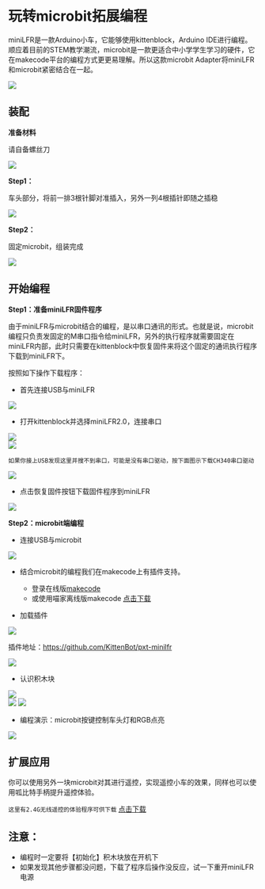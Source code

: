 # 玩转microbit拓展编程  

miniLFR是一款Arduino小车，它能够使用kittenblock，Arduino IDE进行编程。顺应着目前的STEM教学潮流，microbit是一款更适合中小学学生学习的硬件，它在makecode平台的编程方式更更易理解。所以这款microbit Adapter将miniLFR和microbit紧密结合在一起。  

![](https://s2.ax1x.com/2019/09/06/nuqdP0.jpg)   


## 装配 

**准备材料** 

请自备螺丝刀  

![](https://s2.ax1x.com/2019/09/06/nuXEKU.jpg)  

**Step1：**  

车头部分，将前一排3根针脚对准插入，另外一列4根插针即随之插稳

![](https://s2.ax1x.com/2019/09/06/nujkFA.jpg)   

**Step2：**  

固定microbit，组装完成  

![](https://s2.ax1x.com/2019/09/06/nuxi8I.jpg)  

## 开始编程  

**Step1：准备miniLFR固件程序** 

由于miniLFR与microbit结合的编程，是以串口通讯的形式。也就是说，microbit编程只负责发固定的M串口指令给miniLFR，另外的执行程序就需要固定在miniLFR内部，此时只需要在kittenblock中恢复固件来将这个固定的通讯执行程序下载到miniLFR下。  

按照如下操作下载程序：  
- 首先连接USB与miniLFR  

![](https://s2.ax1x.com/2019/09/06/nKkHeI.jpg)

- 打开kittenblock并选择miniLFR2.0，连接串口 

![](https://s2.ax1x.com/2019/09/06/nKF4rn.jpg)  
![](https://s2.ax1x.com/2019/09/06/nKF75T.jpg)  

`如果你接上USB发现这里并搜不到串口，可能是没有串口驱动，按下面图示下载CH340串口驱动`  

![](https://s2.ax1x.com/2019/09/06/nKkFRe.jpg)  

- 点击恢复固件按钮下载固件程序到miniLFR 

![](https://s2.ax1x.com/2019/09/06/nKklRg.jpg)  

**Step2：microbit端编程** 

- 连接USB与microbit 

![](https://s2.ax1x.com/2019/09/06/nKALu9.jpg)  

- 结合microbit的编程我们在makecode上有插件支持。
    - 登录在线版[makecode](https://makecode.microbit.org) 
    - 或使用喵家离线版makecode  [点击下载](https://cdn.kittenbot.cn/makecode/makecode-v5%20Setup%203.6.0.exe)  

- 加载插件

![](https://s2.ax1x.com/2019/09/06/nKP9IS.jpg)  

插件地址：https://github.com/KittenBot/pxt-minilfr

![](https://s2.ax1x.com/2019/09/06/nKPZq0.jpg)   

- 认识积木块   

![](https://s2.ax1x.com/2019/09/06/nKKpdJ.jpg)  
![](https://s2.ax1x.com/2019/09/06/nKQnPA.jpg) 
![](https://s2.ax1x.com/2019/09/06/nKlEQ0.jpg)  

- 编程演示：microbit按键控制车头灯和RGB点亮 

![](https://s2.ax1x.com/2019/09/06/nKlIlq.jpg)   


## 扩展应用  

你可以使用另外一块microbit对其进行遥控，实现遥控小车的效果，同样也可以使用呱比特手柄提升遥控体验。  

`这里有2.4G无线遥控的体验程序可供下载`   [点击下载](https://cdn.kittenbot.cn/microbitEx/minilfr%E6%96%B0%E7%89%88makecode%E7%A8%8B%E5%BA%8F.rar)

## 注意：

- 编程时一定要将【初始化】积木块放在开机下 
- 如果发现其他步骤都没问题，下载了程序后操作没反应，试一下重开miniLFR电源  

















